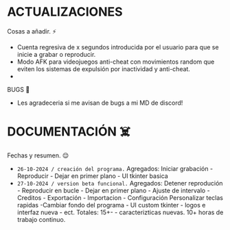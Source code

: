 # ACTUALIZACIONES

Cosas a añadir. ⚡
  - Cuenta regresiva de x segundos introducida por el usuario para que se inicie a grabar o reproducir.
  - Modo AFK para videojuegos anti-cheat con movimientos random que eviten los sistemas de expulsión por inactividad y anti-cheat.
  - 

BUGS 🐛
  - Les agradeceria si me avisan de bugs a mi MD de discord!


# DOCUMENTACIÓN ☠️

Fechas y resumen. 😌
  -   `26-10-2024 / creación del programa.`
      Agregados: Iniciar grabación - Reproducir - Dejar en primer plano - UI tkinter basica
  -   `27-10-2024 / version beta funcional.`
      Agregados:  Detener reprodución - Reproducir en bucle - Dejar en primer plano - Ajuste de intervalo - Creditos - Exportación - Importacion - Configuración Personalizar teclas rapidas -Cambiar fondo del programa - UI custom tkinter - logos e interfaz nueva - ect.
      Totales:
      15+- - caracterizticas nuevas. 10+ horas de trabajo continuo.
